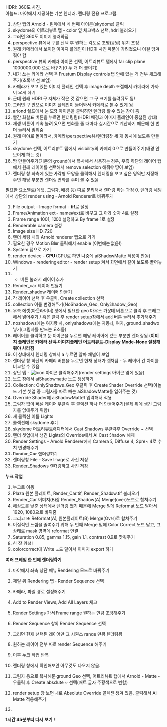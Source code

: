 HDRI: 360도 사진.    
아놀드: 마야에서 제공하는 기본 렌더러. 렌더링 전용 프로그램.   
1. 상단 탭의 Arnold - 왼쪽에서 네 번째 아이콘(skydome) 클릭
2. skydome의 어트리뷰트 탭 - color 옆 체크박스 선택, hdri 불러오기
3. 그러면 360도 이미지 불러와짐
4. perspective 뷰에서 구를 선택 후 원하는 각도로 조명(광원) 위치 조정
5. 원래 카메라에서 보이던 이미지 플레인이 HDRI 사진 때문에 가려졌으니 이걸 당겨줘야 함
6. perspective 뷰의 카메라 아이콘 선택, 어트리뷰트 탭에서 far clip plane 1000000.000 으로 바꾸기(0 두 개 더 붙이기) 
7. 내가 쓰는 카메라 선택 후 Frustum Display controls 탭 안에 있는 거 전부 체크해주기(초록색 선 보임)  
8. 카메라가 보고 있는 이미지 플레인 선택 후 image depth 조절해서 카메라에 가까이 오게 하기
9. 근데 원래 HDRI 구 자체가 작은 것 같으면 그 구 크기를 늘려줘도 됨!  
10. 그러면 구 안으로 이미지 플레인이 들어와서 카메라로 볼 수 있게 됨
11. arlond  쉘프에서 눈 모양 아이콘을 클릭하면 렌더링 할 수 있는 창이 뜸 
12. 빨간 화살표 버튼을 누르면 렌더링됨(HDRI 배경과 이미지 플레인이 중첩된 상태)
13. 재생 버튼이 계속 눌려 있으면 변화를 줄 때마다 실시간으로 계산하기 때문에 한 번 더 눌러서 멈춰줌
14. 원래 마야로 돌아와서, 카메라/perspective뷰/렌더링창 세 개 동시에 보도록 만들기
15. skydome 선택, 어트리뷰트 탭에서 visibility의 카메라 0으로 만들어주기(배경 안 보이게 하는 것)
16. 땅 만들어주기(기존의 ground에서 복사해서 사용하는 경우, 우측 하단의 레이어 탭에서 원래 레이어를 선택해서 remove selection 해줘야 땅이 보임)
17. 렌더링 창 좌측에 있는 사각형 모양을 클릭해서 렌더링을 보고 싶은 영역만 지정해주면 해당 부분만 렌더링 변화를 주며 볼 수 있음 

필요한 요소별로(에셋, 그림자, 배경 등) 따로 분리해서 렌더링 하는 과정
0. 렌더링 세팅에서 상단의 render using - Arnold Renderer로 바꿔주기 
1. File output - Image format - **tif**로 설정
2. Frame/Animation ext - name#ext로 바꾸고 그 아래 숫자 4로 설정
3. Frame range 1001, 1200 설정하고 By frame 1로 설정
4. Renderable camera 설정
5. Image size HD_720 
7. 렌더 세팅 내의 Arnold renderer 탭으로 가기
8. 필요한 경우 Motion Blur 클릭해서 enable (이번에는 없음!)
9. System 탭으로 가기
10. render device - **CPU** (GPU로 하면 나중에 aiShadowMatte 적용이 안됨)
11. Windows - rendering editor - render setup 켜서 화면에서 같이 보도록 끌어놓기 
12. + 버튼 눌러서 레이어 추가
13. Render_car 레이어 만들기
14. Render_shadow 레이어 만들기
15. 각 레이어 선택 후 우클릭, Create collection 선택
16. collection 이름 변경해주기(NoShadow_Geo, OnlyShadow_Geo)
17. 우측 에셋(아웃라이너) 창에서 필요한 geo 마우스 가운데 버튼으로 클릭 후 드래그 해서 넣어주기 / 혹은 클릭 후 render setup창에서 add 버튼 눌러서 추가해주기
18. noshadows에는 여자랑 차, onlyshadows에는 자동차, 여자, ground_shadwo 넣기(그림자를 만드는 요소들)
19. 레이어를 클릭하고 눈 아이콘을 누르면 해당 레이어에 있는 부분만 렌더링됨 (**이미지 플레인은 카메라 선택-이미지플레인 어트리뷰트-Display Mode-None 설정해줘야 사라짐**
20. 이 상태에서 렌더링 창에서 a 누르면 알파 채널이 보임 
21. 렌더링 창 하단의 카메라 버튼을 누르면 현재 상태가 캡쳐됨 - 두 레이어 간 차이를 비교할 수 있음 
22. 상단 탭 - 
![icon](https://user-images.githubusercontent.com/90232599/139729724-41e7c801-ee50-4d11-9cdd-8b3cfd4dca0b.jpg) 아이콘 클릭해주기(render settings 아이콘 옆에 있음)   
23. 노드 창에서 aiShadowmatte 노드 생성하기   
24. Collection: OnlyShadows_Geo 우클릭 후 Create Shader Override 선택(아놀드 기본 셋업 중 그림자를 따로 빼는 aiShadowMatte를 입혀주는 것)
25. Override Shader에 aiShadowMatte1 입력해서 적용
26. 그림자 없이 빼낼 레이어 우클릭 후 콜렉션 하나 더 만들어주기(물체 위에 생긴 그림자를 없애주기 위함)
27. 새 콜렉션 이름 Lights
28. 콜렉션에 skydome 추기
29. skydome 어트리뷰트에디터에서 Cast Shadows 우클릭후 Override ~ 선택
30. 렌더 셋업에서 생긴 Lights의 Override에서 Ai Cast Shadow 해제 
31. Render Settings - Arnold Renderer에서 Camera 5, Diffuse 4, Spre~ 4로 수치 변경해주기 
32. Render_Car 렌더링하기
33. 렌더링창 File - Save Image로 사진 저장
34. Render_Shadows 렌더링하고 사진 저장

**누크 작업**   
1. 누크로 이동
2. Plaza 원본 플레이트, Render_Car.tif, Render_Shadow.tif 불러오기
3. Render_Car 이미지(B)랑 Render_Shadow(A) Merge(over)노드로 합쳐주기
4. 해상도를 낮춘 상태에서 렌더링 했기 때문에 Merge 밑에 Reformat 노드 달아서 1920, 1080으로 바꿔줌
5. 그리고 또 Reformat(A), 원본플레이트(B) Merge(Over)로 합쳐주기
6. 이질적인 느낌을 줄여주기 위해 두 번째 Merge 밑에 Color Correct 노드 달고, 그 상태로 mask 영역에 reformat 연결
7. Saturation 0.85, gamma 1.15, gain 1.1, contrast 0.9로 맞춰주기 
8. 한 장 완성!
9. colorcorrect에 Write 노드 달아서 이미지 export 하기

**여러 프레임 한 번에 렌더링하기**   
1. 마야에서 좌측 상단 메뉴 Rendering 모드로 바꿔주기
2. 제일 위 Rendering 탭 - Render Sequence 선택
3. 카메라, 파일 경로 설정해주기
4. Add to Render Views, Add All Layers 체크
5. Render Settings 가서 Frame range 원하는 만큼 조정해주기
6. Render Sequence 창의 Render Sequence 선택
7. 그러면 현재 선택된 레이어만 그 시퀀스 range 만큼 렌더링됨
8. 원하는 레이어 전부 따로 render Sequence 해주기
9. 이후 누크 작업 반복 


27. 렌더링 창에서 확인해보면 아무것도 나오지 않음. 
28. 그림자 용으로 복사해둔 ground Geo 선택, 어트리뷰트 탭에서 Arnold - Matte - 우클릭 후 Create absolute ~ 선택(매트 글자 주황색으로 변함)
29. render setup 창 보면 새로 Absolute Override 콜렉션 생겨 있음. 클릭해서 Ai Matte 적용해주기
30. 

**1시간 45분부터 다시 보기 !**

